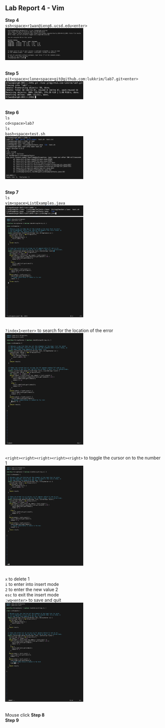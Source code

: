 ## Lab Report 4 - Vim
**Step 4**<br>
`ssh<space>r1wan@ieng6.ucsd.edu<enter>`<br>
<img src = "step4.png" width = 50% height = 50%><br><br>

**Step 5**<br>
`git<space>clone<space>git@github.com:lukkrim/lab7.git<enter>`<br>
<img src = "step5.png" width = 50% height = 50%><br><br>

**Step 6**<br>
`ls`<br>
`cd<space>lab7`<br>
`ls`<br>
`bash<space>test.sh`<br>
<img src = "step6.png" width = 50% height = 50%><br><br>

**Step 7**<br>
`ls`<br>
`vim<space>ListExamples.java`<br>
<img src = "step7_1.png" width = 50% height = 50%><br>
<img src = "step7_2.png" width = 50% height = 50%><br><br>

`?index1<enter>` to search for the location of the error<br>
<img src = "step7_3.png" width = 50% height = 50%><br><br>

`<right><right><right><right><right>` to toggle the cursor on to the number 1<br>
<img src = "step7_5.png" width = 50% height = 50%><br><br>

`x` to delete 1<br>
`i` to enter into insert mode<br>
`2` to enter the new value 2<br>
`esc` to exit the insert mode<br>
`:wq<enter>` to save and quit<br>
<img src = "step7_4.png" width = 50% height = 50%><br><br>


Mouse click
**Step 8**<br>
**Step 9**<br>

